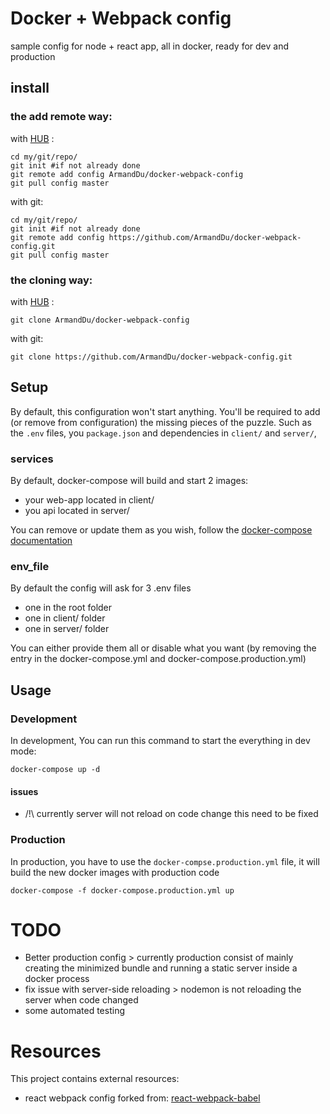 # Docker + Webpack config

sample config for node + react app, all in docker, ready for dev and production

## install

### the add remote way:

with [HUB](https://hub.github.com/) :
```Shell
cd my/git/repo/
git init #if not already done
git remote add config ArmandDu/docker-webpack-config
git pull config master
```

with git:
```Shell
cd my/git/repo/
git init #if not already done
git remote add config https://github.com/ArmandDu/docker-webpack-config.git
git pull config master
```

### the cloning way:

with [HUB](https://hub.github.com/) :
```Shell
git clone ArmandDu/docker-webpack-config
```

with git:
```Shell
git clone https://github.com/ArmandDu/docker-webpack-config.git
```

## Setup

By default, this configuration won't start anything. You'll be required to add (or remove from configuration) the missing pieces of the puzzle.
Such as the `.env` files, you `package.json` and dependencies in `client/` and `server/`, 


### services

By default, docker-compose will build and start 2 images:

- your web-app located in client/
- you api located in server/

You can remove or update them as you wish, follow the [docker-compose documentation](https://docs.docker.com/compose/compose-file/)


### env_file
By default the config will ask for 3 .env files

- one in the root folder
- one in client/ folder
- one in server/ folder

You can either provide them all or disable what you want (by removing the entry in the docker-compose.yml and docker-compose.production.yml)

## Usage

### Development

In development, You can run this command to start the everything in dev mode: 
```Shell
docker-compose up -d
```

#### issues

- /!\ currently server will not reload on code change this need to be fixed

### Production

In production, you have to use the `docker-compse.production.yml` file, it will build the new docker images with production code
```Shell
docker-compose -f docker-compose.production.yml up
```

# TODO

- Better production config
        > currently production consist of mainly creating the minimized bundle and running a static server inside a docker process
- fix issue with server-side reloading
        > nodemon is not reloading the server when code changed
- some automated testing
# Resources

This project contains external resources:
- react webpack config forked from: [react-webpack-babel](https://github.com/alicoding/react-webpack-babel)
